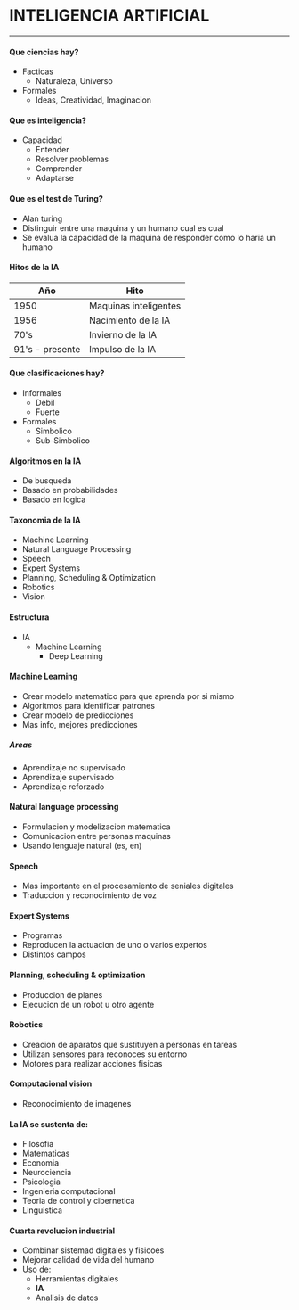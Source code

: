 # INTELIGENCIA ARTIFICIAL

*** 

#### Que ciencias hay?

* Facticas
    * Naturaleza, Universo
* Formales
    * Ideas, Creatividad, Imaginacion

#### Que es inteligencia?

* Capacidad
    * Entender
    * Resolver problemas
    * Comprender
    * Adaptarse

#### Que es el test de Turing?

* Alan turing
* Distinguir entre una maquina y un humano cual es cual
* Se evalua la capacidad de la maquina de responder como lo haria un humano

#### Hitos de la IA

| Año | Hito |
| - | - |
| 1950 | Maquinas inteligentes |
| 1956 | Nacimiento de la IA |
| 70's | Invierno de la IA |
| 91's - presente | Impulso de la IA |

#### Que clasificaciones hay?

* Informales
    * Debil
    * Fuerte
* Formales
    * Simbolico
    * Sub-Simbolico

#### Algoritmos en la IA

* De busqueda
* Basado en probabilidades
* Basado en logica

#### Taxonomia de la IA

* Machine Learning
* Natural Language Processing
* Speech 
* Expert Systems
* Planning, Scheduling & Optimization
* Robotics
* Vision

#### Estructura

* IA
    * Machine Learning
        * Deep Learning

#### Machine Learning 

* Crear modelo matematico para que aprenda por si mismo
* Algoritmos para identificar patrones
* Crear modelo de predicciones
* Mas info, mejores predicciones

##### Areas

* Aprendizaje no supervisado
* Aprendizaje supervisado
* Aprendizaje reforzado

#### Natural language processing

* Formulacion y modelizacion matematica
* Comunicacion entre personas maquinas
* Usando lenguaje natural (es, en)

#### Speech 

* Mas importante en el procesamiento de seniales digitales
* Traduccion y reconocimiento de voz

#### Expert Systems

* Programas 
* Reproducen la actuacion de uno o varios expertos
* Distintos campos

#### Planning, scheduling & optimization

* Produccion de planes
* Ejecucion de un robot u otro agente

#### Robotics

* Creacion de aparatos que sustituyen a personas en tareas
* Utilizan sensores para reconoces su entorno
* Motores para realizar acciones fisicas

#### Computacional vision

* Reconocimiento de imagenes

#### La IA se sustenta de:

* Filosofia
* Matematicas 
* Economia
* Neurociencia
* Psicologia
* Ingenieria computacional
* Teoria de control y cibernetica
* Linguistica

#### Cuarta revolucion industrial

* Combinar sistemad digitales y fisicoes
* Mejorar calidad de vida del humano
* Uso de:
    * Herramientas digitales
    * **IA**
    * Analisis de datos

